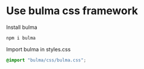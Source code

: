 # Use bulma css framework
Install bulma
```bash
npm i bulma
```

Import bulma in styles.css
```css
@import "bulma/css/bulma.css";
```

